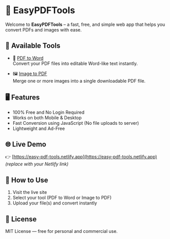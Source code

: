 # 🧾 EasyPDFTools

Welcome to **EasyPDFTools** – a fast, free, and simple web app that helps you convert PDFs and images with ease.

## 🚀 Available Tools

- 📄 [PDF to Word](pdf-to-word.html)  
  Convert your PDF files into editable Word-like text instantly.

- 🖼️ [Image to PDF](image-to-pdf.html)  
  Merge one or more images into a single downloadable PDF file.

## 🖥️ Features

- 100% Free and No Login Required  
- Works on both Mobile & Desktop  
- Fast Conversion using JavaScript (No file uploads to server)  
- Lightweight and Ad-Free

## 🌐 Live Demo

👉 [https://easy-pdf-tools.netlify.app](https://easy-pdf-tools.netlify.app) *(replace with your Netlify link)*

## 📂 How to Use

1. Visit the live site
2. Select your tool (PDF to Word or Image to PDF)
3. Upload your file(s) and convert instantly

## 📄 License

MIT License — free for personal and commercial use.
